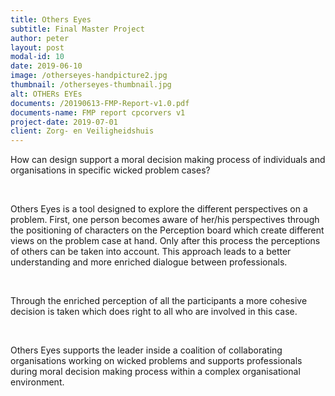 ```yaml
---
title: Others Eyes
subtitle: Final Master Project
author: peter
layout: post
modal-id: 10
date: 2019-06-10
image: /otherseyes-handpicture2.jpg
thumbnail: /otherseyes-thumbnail.jpg
alt: OTHERs EYEs
documents: /20190613-FMP-Report-v1.0.pdf
documents-name: FMP report cpcorvers v1
project-date: 2019-07-01
client: Zorg- en Veiligheidshuis
---
```

How can design support a moral decision making process of individuals and organisations in specific wicked problem cases?

<br>

Others Eyes is a tool designed to explore the different perspectives on a problem. First, one person becomes aware of her/his perspectives through the positioning of characters on the Perception board which create different views on the problem case at hand. Only after this process the perceptions of others can be taken into account. This approach leads to a better understanding and more enriched dialogue between professionals.

<br>

Through the enriched perception of all the participants a more cohesive decision is taken which does right to all who are involved in this case.

<br>

Others Eyes supports the leader inside a coalition of collaborating organisations working on wicked problems and supports professionals during moral decision making process within a complex organisational environment.
